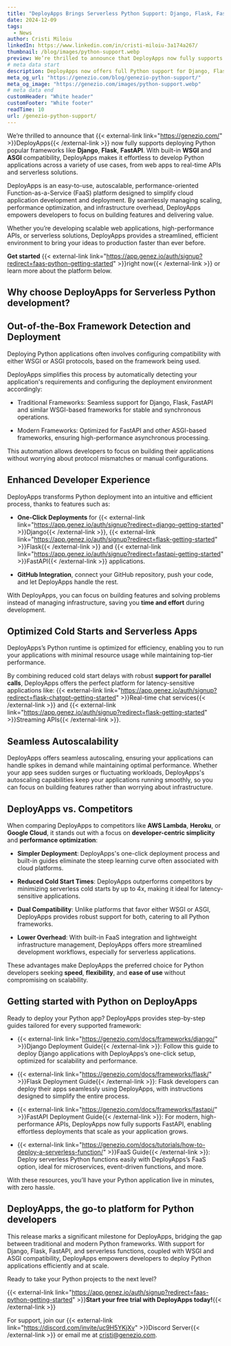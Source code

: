 ```yaml
---
title: "DeployApps Brings Serverless Python Support: Django, Flask, FastAPI, and FaaS Now Integrated"
date: 2024-12-09
tags:
  - News
author: Cristi Miloiu
linkedIn: https://www.linkedin.com/in/cristi-miloiu-3a174a267/
thumbnail: /blog/images/python-support.webp
preview: We’re thrilled to announce that DeployApps now fully supports deploying Python popular frameworks like Django, Flask, FastAPI. With built-in WSGI and ASGI compatibility, DeployApps makes it effortless to develop Python applications across a variety of use cases, from web apps to real-time APIs and serverless solutions.
# meta data start
description: DeployApps now offers full Python support for Django, Flask, FastAPI, and Function-as-a-Service, streamlining deployments with WSGI and ASGI compatibility.
meta_og_url: "https://genezio.com/blog/genezio-python-support/"
meta_og_image: "https://genezio.com/images/python-support.webp"
# meta data end
customHeader: "White header"
customFooter: "White footer"
readTime: 10
url: /genezio-python-support/
---
```


We’re thrilled to announce that {{< external-link link="https://genezio.com/" >}}DeployApps{{< /external-link >}} now fully supports deploying Python popular frameworks like **Django**, **Flask**, **FastAPI**. With built-in **WSGI** and **ASGI** compatibility, DeployApps makes it effortless to develop Python applications across a variety of use cases, from web apps to real-time APIs and serverless solutions.

DeployApps is an easy-to-use, autoscalable, performance-oriented Function-as-a-Service (FaaS) platform designed to simplify cloud application development and deployment. By seamlessly managing scaling, performance optimization, and infrastructure overhead, DeployApps empowers developers to focus on building features and delivering value.

Whether you’re developing scalable web applications, high-performance APIs, or serverless solutions, DeployApps provides a streamlined, efficient environment to bring your ideas to production faster than ever before.

**Get started** {{< external-link link="https://app.genez.io/auth/signup?redirect=faas-python-getting-started" >}}right now{{< /external-link >}} or learn more about the platform below.

## Why choose DeployApps for Serverless Python development?

## Out-of-the-Box Framework Detection and Deployment

Deploying Python applications often involves configuring compatibility with either WSGI or ASGI protocols, based on the framework being used.

DeployApps simplifies this process by automatically detecting your application's requirements and configuring the deployment environment accordingly:

- Traditional Frameworks: Seamless support for Django, Flask, FastAPI and similar WSGI-based frameworks for stable and synchronous operations.

- Modern Frameworks: Optimized for FastAPI and other ASGI-based frameworks, ensuring high-performance asynchronous processing.

This automation allows developers to focus on building their applications without worrying about protocol mismatches or manual configurations.

## Enhanced Developer Experience

DeployApps transforms Python deployment into an intuitive and efficient process, thanks to features such as:

- **One-Click Deployments** for {{< external-link link="https://app.genez.io/auth/signup?redirect=django-getting-started" >}}Django{{< /external-link >}}, {{< external-link link="https://app.genez.io/auth/signup?redirect=flask-getting-started" >}}Flask{{< /external-link >}} and {{< external-link link="https://app.genez.io/auth/signup?redirect=fastapi-getting-started" >}}FastAPI{{< /external-link >}} applications.

- **GitHub Integration**, connect your GitHub repository, push your code, and let DeployApps handle the rest.

With DeployApps, you can focus on building features and solving problems instead of managing infrastructure, saving you **time and effort** during development.

## Optimized Cold Starts and Serverless Apps

DeployApps’s Python runtime is optimized for efficiency, enabling you to run your applications with minimal resource usage while maintaining top-tier performance.

By combining reduced cold start delays with robust **support for parallel calls**, DeployApps offers the perfect platform for latency-sensitive applications like: {{< external-link link="https://app.genez.io/auth/signup?redirect=flask-chatgpt-getting-started" >}}Real-time chat services{{< /external-link >}} and {{< external-link link="https://app.genez.io/auth/signup?redirect=flask-getting-started" >}}Streaming APIs{{< /external-link >}}.

## Seamless Autoscalability

DeployApps offers seamless autoscaling, ensuring your applications can handle spikes in demand while maintaining optimal performance. Whether your app sees sudden surges or fluctuating workloads, DeployApps's autoscaling capabilities keep your applications running smoothly, so you can focus on building features rather than worrying about infrastructure.

## DeployApps vs. Competitors

When comparing DeployApps to competitors like **AWS Lambda**, **Heroku**, or **Google Cloud**, it stands out with a focus on **developer-centric simplicity** and **performance optimization**:

- **Simpler Deployment**: DeployApps's one-click deployment process and built-in guides eliminate the steep learning curve often associated with cloud platforms.

- **Reduced Cold Start Times**: DeployApps outperforms competitors by minimizing serverless cold starts by up to 4x, making it ideal for latency-sensitive applications.

- **Dual Compatibility**: Unlike platforms that favor either WSGI or ASGI, DeployApps provides robust support for both, catering to all Python frameworks.

- **Lower Overhead**: With built-in FaaS integration and lightweight infrastructure management, DeployApps offers more streamlined development workflows, especially for serverless applications.

These advantages make DeployApps the preferred choice for Python developers seeking **speed**, **flexibility**, and **ease of use** without compromising on scalability.

## Getting started with Python on DeployApps

Ready to deploy your Python app? DeployApps provides step-by-step guides tailored for every supported framework:

- {{< external-link link="https://genezio.com/docs/frameworks/django/" >}}Django Deployment Guide{{< /external-link >}}: Follow this guide to deploy Django applications with DeployApps’s one-click setup, optimized for scalability and performance.

- {{< external-link link="https://genezio.com/docs/frameworks/flask/" >}}Flask Deployment Guide{{< /external-link >}}: Flask developers can deploy their apps seamlessly using DeployApps, with instructions designed to simplify the entire process.

- {{< external-link link="https://genezio.com/docs/frameworks/fastapi/" >}}FastAPI Deployment Guide{{< /external-link >}}: For modern, high-performance APIs, DeployApps now fully supports FastAPI, enabling effortless deployments that scale as your application grows.

- {{< external-link link="https://genezio.com/docs/tutorials/how-to-deploy-a-serverless-function/" >}}FaaS Guide{{< /external-link >}}: Deploy serverless Python functions easily with DeployApps’s FaaS option, ideal for microservices, event-driven functions, and more.

With these resources, you’ll have your Python application live in minutes, with zero hassle.

## DeployApps, the go-to platform for Python developers

This release marks a significant milestone for DeployApps, bridging the gap between traditional and modern Python frameworks. With support for Django, Flask, FastAPI, and serverless functions, coupled with WSGI and ASGI compatibility, DeployApps empowers developers to deploy Python applications efficiently and at scale.

Ready to take your Python projects to the next level?

{{< external-link link="https://app.genez.io/auth/signup?redirect=faas-python-getting-started" >}}**Start your free trial with DeployApps today!**{{< /external-link >}}

For support, join our {{< external-link link="https://discord.com/invite/uc9H5YKjXv" >}}Discord Server{{< /external-link >}} or email me at cristi@genezio.com.
